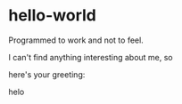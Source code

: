 # hello-world

Programmed to work and not to feel.

I can't find anything interesting about me, so







here's your greeting:

helo
